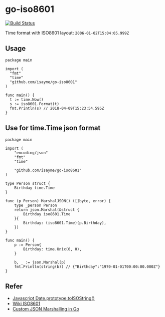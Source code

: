 # go-iso8601

[![Build Status](https://travis-ci.org/isayme/go-iso8601.svg?branch=master)](https://travis-ci.org/isayme/go-iso8601)

Time format with ISO8601 layout: `2006-01-02T15:04:05.999Z`

## Usage
```
package main

import (
  "fmt"
  "time"
  "github.com/isayme/go-iso8601"
)

func main() {
  t := time.Now()
  s := iso8601.Format(t)
  fmt.Println(s) // 2018-04-09T15:23:54.595Z
}
```

## Use for time.Time json format
```
package main

import (
	"encoding/json"
	"fmt"
	"time"

	"github.com/isayme/go-iso8601"
)

type Person struct {
	Birthday time.Time
}

func (p Person) MarshalJSON() ([]byte, error) {
	type _person Person
	return json.Marshal(&struct {
		Birthday iso8601.Time
	}{
		Birthday: (iso8601.Time)(p.Birthday),
	})
}

func main() {
	p := Person{
		Birthday: time.Unix(0, 0),
	}

	b, _ := json.Marshal(p)
	fmt.Println(string(b)) // {"Birthday":"1970-01-01T00:00:00.000Z"}
}
```

## Refer
- [Javascript Date.prototype.toISOString()](https://developer.mozilla.org/en-US/docs/Web/JavaScript/Reference/Global_Objects/Date/toISOString)
- [Wiki ISO8601](https://en.wikipedia.org/wiki/ISO_8601)
- [Custom JSON Marshalling in Go](http://choly.ca/post/go-json-marshalling/)